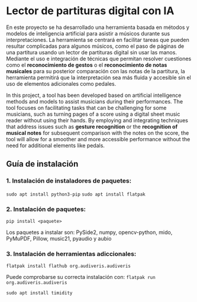 # Lector de partituras digital con IA #

En este proyecto se ha desarrollado una herramienta basada en métodos y modelos de inteligencia artificial para asistir a músicos durante sus interpretaciones. La herramienta se centrará en facilitar tareas que pueden resultar complicadas para algunos músicos, como el paso de páginas de una partitura usando un lector de partituras digital sin usar las manos. Mediante el uso e integración de técnicas que permitan resolver cuestiones como el **reconocimiento de gestos** o el **reconocimiento de notas musicales** para su posterior comparación con las notas de la partitura, la herramienta permitirá que la interpretación sea más fluida y accesible sin el uso de elementos adicionales como pedales.

In this project, a tool has been developed based on artificial intelligence methods and models to assist musicians during their performances. The tool focuses on facilitating tasks that can be challenging for some musicians, such as turning pages of a score using a digital sheet music reader without using their hands. By employing and integrating techniques that address issues such as **gesture recognition** or the **recognition of musical notes** for subsequent comparison with the notes on the score, the tool will allow for a smoother and more accessible performance without the need for additional elements like pedals.

## Guía de instalación ##
### 1. Instalación de instaladores de paquetes:
`sudo apt install python3-pip`
`sudo apt install flatpak`

### 2. Instalación de paquetes:
`pip install <paquete>`

Los paquetes a instalar son: PySide2, numpy, opencv-python, mido, PyMuPDF, Pillow, music21, pyaudio y aubio

### 3. Instalación de herramientas adiccionales:
`flatpak install flathub org.audiveris.audiveris`

Puede comprobarse su correcta instalación con: `flatpak run org.audiveris.audiveris`

`sudo apt install timidity`
